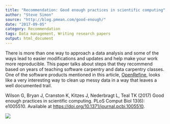 ```yaml
---
title: "Recommendation: Good enough practices in scientific computing"
author: "Steve Simon"
source: "http://blog.pmean.com/good-enough/"
date: "2017-09-05"
category: Recommendation
tags: Data management, Writing research papers
output: html_document
---
```


There is more than one way to approach a data analysis and some of the
ways lead to easier modifications and updates and help make your work
more reproducible. This paper talks about steps that they recommend
based on years of teaching software carpentry and data carpentry
classes. One of the software products mentioned in this article,
[OpenRefine](../openrefine/index.html), looks like a very interesting
way to clean up messy data in a way that leaves a well documented
trail.

<!---More--->

Wilson G, Bryan J, Cranston K, Kitzes J, Nederbragt L, Teal TK (2017)
Good enough practices in scientific computing. PLoS Comput Biol 13(6):
e1005510. Available at
<https://doi.org/10.1371/journal.pcbi.1005510>.

![](http://www.pmean.com/images/images/17/good-enough01.png)




